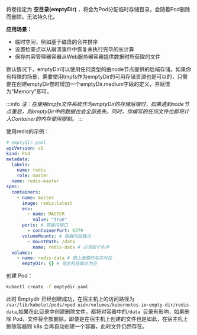 将卷指定为 **空目录(emptyDir)** ，将会为Pod分配临时存储目录，会随着Pod删除而删除。无法持久化。

**应用场景：**

- 临时空间，例如基于磁盘的合并排序
- 设置检查点以从崩溃事件中恢复未执行完毕的长计算
- 保存内容管理器容器从Web服务器容器提供数据时所获取的文件

默认情况下，emptyDir可以使用任何类型的由node节点提供的后端存储。如果你有特殊的场景，需要使用tmpfs作为emptyDir的可用存储资源也是可以的，只需要在创建emptyDir卷时增加一个emptyDir.medium字段的定义，并赋值为"Memory"即可。

:::info
_注：在使用tmpfs文件系统作为emptyDir的存储后端时，如果遇到node节点重启，则emptyDir中的数据也会全部丢失。同时，你编写的任何文件也都将计入Container的内存使用限制。_
:::

使用redis的示例：

```yaml
# emptydir.yaml
apiVersion: v1
kind: Pod
metadata:
  labels:
    name: redis
    role: master
  name: redis-master
spec:
  containers:
    - name: master
      image: redis:latest
      env:
        - name: MASTER
          value: "true"
      ports: # 容器内端口
        - containerPort: 6379
      volumeMounts: # 容器内挂载点
        - mountPath: /data
          name: redis-data # 必须取个名字
  volumes:
    - name: redis-data # 跟上面卷的名字对应
      emptyDir: {} # 宿主机挂载点为空
```

创建 Pod：

```bash
kubectl create -f emptydir.yaml
```

此时 Emptydir 已经创建成功，在宿主机上的访问路径为 `/var/lib/kubelet/pods/<pod uid>/volumes/kubernetes.io~empty-dir/redis-data`,如果在此目录中创建删除文件，都将对容器中的`/data `目录有影响，如果删除 Pod，文件将全部删除，即使是在宿主机上创建的文件也是如此，在宿主机上删除容器则 k8s 会再自动创建一个容器，此时文件仍然存在。

